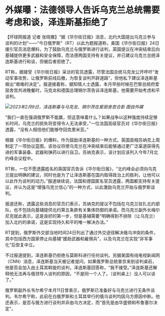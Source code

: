 # 外媒曝：法德领导人告诉乌克兰总统需要考虑和谈，泽连斯基拒绝了

【环球网报道 记者
张晓雅】“据《华尔街日报》消息，北约大国提出乌克兰参与谈判的计划”——“今日俄罗斯”（RT）以此为题报道称，美国《华尔街日报》24日援引官员消息爆料，为了鼓励乌克兰与俄罗斯进行谈判，英国提议在冲突结束后向基辅提供更多武器和安全保障，而法德两国支持有关提议，并已建议乌克兰总统泽连斯基进行和谈，但被后者拒绝了。

RT称，据接受《华尔街日报》采访的官员透露，尽管法国总统马克龙公开呼吁“发动军事攻势，让俄罗斯前线后撤，为恢复谈判开辟道路”，但他私下建议泽连斯基做出“艰难的决定”。报道接着称，据知情人士透露，本月早些时候在巴黎总统府爱丽舍宫共进晚餐时，马克龙和德国总理朔尔茨告诉泽连斯基，他需要开始考虑和平谈判。

![](https://inews.gtimg.com/om_bt/OQ6KA6hOAlKt9rM77TAFUPRSuQo6FGABwbMGvuuSEkGQYAA/1000)_2023年2月9日，泽连斯基与马克龙、朔尔茨在爱丽舍宫合影
图自外媒_

“我们一直在强调俄罗斯不能赢，但这意味着什么？如果战争以这种强度持续足够长时间，乌克兰的损失将变得令人无法承受，”一位法国高级官员对《华尔街日报》透露，“没有人相信他们能够夺回克里米亚。”

根据《华尔街日报》的爆料，作为鼓励泽连斯基的一种方式，英国首相苏纳克上周制定了一项协议蓝图，该协议将使乌克兰在冲突结束后能够通过更广泛渠道获得先进的军事装备、武器和弹药以进行自卫。苏纳克表示，该计划应该列入今年7月北约峰会议程中。

RT称，一位不愿透露姓名的英国官员告诉《华尔街日报》，“北约峰会必须向乌克兰提出明确的建议，同时也是为了让泽连斯基在国内取得政治上的胜利，让他可以以此作为谈判的动力。”报道继续说，法国和德国匿名官员透露，两国都支持有关提议，并认为这是“增强乌克兰信心”的一种方式，以此激励乌克兰开始与俄罗斯谈判。

报道还称，透露这些消息的官员们表示，苏纳克的提议不包括在乌克兰驻扎北约部队，也不包括向基辅提供北约第五条款有关集体防御的承诺。而乌克兰副外长梅尔尼克就此表示，这是良好的第一步，但是基辅需要“明确得到不排除（让乌克兰）加入北约的承诺，这是实现持久和平的唯一解决办法。”

RT提到，俄罗斯外交部当地时间24日列出了通过外交途径解决俄乌冲突的条件，其中包括西方国家停止向基辅“援助武器和雇佣兵”，以及乌克兰在实现“非军事化”后恢复中立。

不过报道提到，泽连斯基仍拒绝与莫斯科进行任何谈判。另据美国有线电视新闻网（CNN）消息，泽连斯基当天被记者提问，如果俄罗斯总统普京来到谈判桌前，他是否会加入由土耳其斡旋的谈判，泽连斯基回答称，“我不接受。”泽连斯基还解释他无法再与俄领导人谈判的原因，“不是同一个人了。（谈判桌上）没人可以谈了。”

俄罗斯副外长韦尔希宁本月11日曾表示，俄罗斯已准备好与乌克兰进行无条件谈判。韦尔希宁称，此前在白俄罗斯和土耳其举行的俄乌谈判均因乌方原因中断。他还表示，是否与俄方进行谈判并非由乌方决定，而“首先是由华盛顿和布鲁塞尔决定”。

